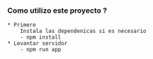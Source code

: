 ### Como utilizo este proyecto ?
    * Primero
        Instala las dependenicas si es necesario
        - npm install
    * Levantar servidor
        - npm run app
        
